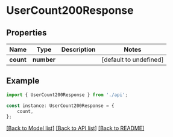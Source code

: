 # UserCount200Response


## Properties

Name | Type | Description | Notes
------------ | ------------- | ------------- | -------------
**count** | **number** |  | [default to undefined]

## Example

```typescript
import { UserCount200Response } from './api';

const instance: UserCount200Response = {
    count,
};
```

[[Back to Model list]](../README.md#documentation-for-models) [[Back to API list]](../README.md#documentation-for-api-endpoints) [[Back to README]](../README.md)
